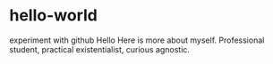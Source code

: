 # hello-world
experiment with github
Hello
Here is more about myself.
Professional student, practical existentialist, curious agnostic. 
